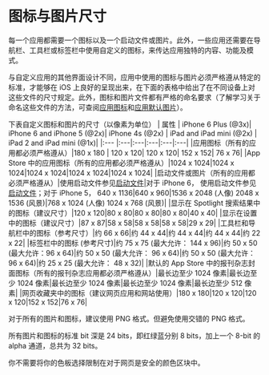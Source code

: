 # 图标与图片尺寸

每一个应用都需要一个图标以及一个启动文件或图片。此外，一些应用还需要在导航栏、工具栏或标签栏中使用自定义的图标，来传达应用独特的内容、功能及模式。

与自定义应用的其他界面设计不同，应用中使用的图标与图片必须严格遵从特定的标准，才能够在 iOS 上良好的呈现出来，在下面的表格中给出了在不同设备上对这些文件的尺寸规定。此外，图标和图片文件都有严格的命名要求（了解学习关于命名这些文件的方法，可查阅[应用图标](https://developer.apple.com/library/ios/documentation/iPhone/Conceptual/iPhoneOSProgrammingGuide/ExpectedAppBehaviors/ExpectedAppBehaviors.html#//apple_ref/doc/uid/TP40007072-CH3-SW1)和[应用默认图片](https://developer.apple.com/library/ios/documentation/iPhone/Conceptual/iPhoneOSProgrammingGuide/ExpectedAppBehaviors/ExpectedAppBehaviors.html#//apple_ref/doc/uid/TP40007072-CH3-SW3)）。

下表自定义图标和图片的尺寸（以像素为单位）
<a name="table"></a>
| 属性 | iPhone 6 Plus (@3x)| iPhone 6 and iPhone 5 (@2x)| iPhone 4s (@2x) | iPad and iPad mini (@2x) | iPad 2 and iPad mini (@1x)|
|:--- |:---|:---|:---|:---|:---|
|应用图标（所有的应用都必须严格遵从）|180 x 180 | 120 x 120| 120 x 120| 152 x 152| 76 x 76|
|App Store 中的应用图标（所有的应用都必须严格遵从）|1024 x 1024|1024 x 1024|1024 x 1024|1024 x 1024|1024 x 1024|
|启动文件或图片（所有的应用都必须严格遵从）|使用启动文件参见[启动文件](https://developer.apple.com/library/ios/documentation/UserExperience/Conceptual/MobileHIG/LaunchImages.html#//apple_ref/doc/uid/TP40006556-CH22-SW1)|对于 iPhone 6， 使用启动文件参见[启动文件](https://developer.apple.com/library/ios/documentation/UserExperience/Conceptual/MobileHIG/LaunchImages.html#//apple_ref/doc/uid/TP40006556-CH22-SW1)；对于 iPhone 5， 640 x 1136|640 x 960|1536 x 2048 (人像) 2048 x 1536 (风景)|768 x 1024 (人像) 1024 x 768 (风景)|
|显示在 Spotlight 搜索结果中的图标（建议尺寸）|120 x 120|80 x 80|80 x 80|80 x 80|40 x 40|
|显示在设置中的图标（建议尺寸）|87 x 87|58 x 58|58 x 58|58 x 58|29 x 29|
|工具栏和导航栏中的图标（参考尺寸）|约 66 x 66|约 44 x 44|约 44 x 44|约 44 x 44|约 22 x 22|
|标签栏中的图标 (参考尺寸)|约 75 x 75 (最大允许： 144 x 96)|约 50 x 50 (最大允许：96 x 64)|约 50 x 50 (最大允许： 96 x 64)|约 50 x 50 (最大允许： 96 x 64)|约 25 x 25 (最大允许： 48 x 32)|
|默认的 App Store 中的报刊杂志封面图标（所有的报刊杂志应用都必须严格遵从）|最长边至少 1024 像素|最长边至少 1024 像素|最长边至少 1024 像素|最长边至少 1024 像素|最长边至少 512 像素|
|网页收藏夹中的图标（建议网页应用和网站使用）|180 x 180|120 x 120|120 x 120|152 x 152|76 x 76|

对于所有的图片和图标，建议使用 PNG 格式。但避免使用交错的 PNG 格式。

所有图片和图标的标准 bit 深是 24 bits，即红绿蓝分别 8 bits，加上一个 8-bit 的alpha 通道，总共为 32 bits。

你不需要将你的色板选择限制在对于网页是安全的颜色区块中。
